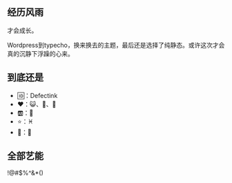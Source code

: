 ## 经历风雨

才会成长。

Wordpress到typecho，换来换去的主题，最后还是选择了纯静态。或许这次才会真的沉静下浮躁的心来。

## 到底还是

- 🆔：Defectink
- ❤：😺、🍎、📸
- 🆎：🚫
- ⭐：♓
- 🐣：🔞

## 全部艺能

!@#$%^&*()

